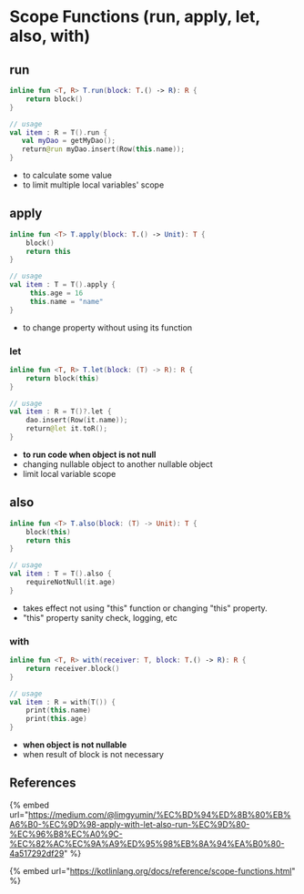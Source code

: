 # Scope Functions \(run, apply, let, also, with\)

## run

```kotlin
inline fun <T, R> T.run(block: T.() -> R): R {
    return block()
}

// usage
val item : R = T().run {
   val myDao = getMyDao();
   return@run myDao.insert(Row(this.name));
} 
```

* to calculate some value
* to limit multiple local variables' scope

## apply

```kotlin
inline fun <T> T.apply(block: T.() -> Unit): T {
    block()
    return this
}

// usage
val item : T = T().apply { 
     this.age = 16
     this.name = "name"
}
```

* to change property without using its function

### let

```kotlin
inline fun <T, R> T.let(block: (T) -> R): R {
    return block(this)
}

// usage
val item : R = T()?.let {
    dao.insert(Row(it.name));
    return@let it.toR();
}
```

* **to run code when object is not null**
* changing nullable object to another nullable object
* limit local variable scope

## also

```kotlin
inline fun <T> T.also(block: (T) -> Unit): T {
    block(this)
    return this
}

// usage
val item : T = T().also {
    requireNotNull(it.age)
}
```

* takes effect not using "this" function or changing "this" property.
* "this" property sanity check, logging, etc

### with

```kotlin
inline fun <T, R> with(receiver: T, block: T.() -> R): R {
    return receiver.block()
}

// usage
val item : R = with(T()) { 
    print(this.name)
    print(this.age)
}
```

* **when object is not nullable**
* when result of block is not necessary

## References

{% embed url="https://medium.com/@limgyumin/%EC%BD%94%ED%8B%80%EB%A6%B0-%EC%9D%98-apply-with-let-also-run-%EC%9D%80-%EC%96%B8%EC%A0%9C-%EC%82%AC%EC%9A%A9%ED%95%98%EB%8A%94%EA%B0%80-4a517292df29" %}

{% embed url="https://kotlinlang.org/docs/reference/scope-functions.html" %}







